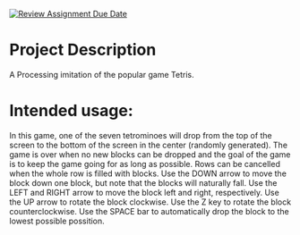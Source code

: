 [![Review Assignment Due Date](https://classroom.github.com/assets/deadline-readme-button-22041afd0340ce965d47ae6ef1cefeee28c7c493a6346c4f15d667ab976d596c.svg)](https://classroom.github.com/a/YxXKqIeT)
# Project Description

A Processing imitation of the popular game Tetris.

# Intended usage:
In this game, one of the seven tetrominoes will drop from the top of the screen to the bottom of the screen in the center (randomly generated). The game is over when no new blocks can be dropped and the goal of the game is to keep the game going for as long as possible. Rows can be cancelled when the whole row is filled with blocks. Use the DOWN arrow to move the block down one block, but note that the blocks will naturally fall. Use the LEFT and RIGHT arrow to move the block left and right, respectively. Use the UP arrow to rotate the block clockwise. Use the Z key to rotate the block counterclockwise. Use the SPACE bar to automatically drop the block to the lowest possible possition.
